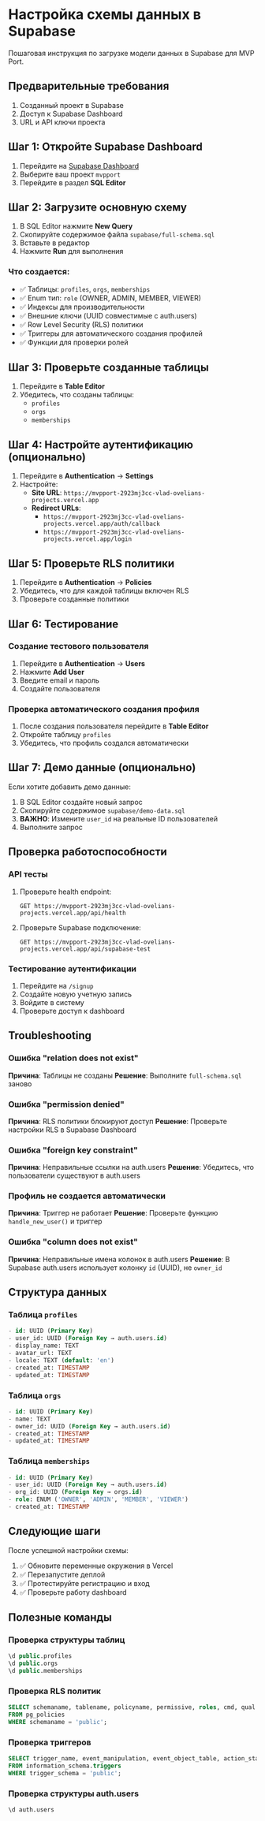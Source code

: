 # Настройка схемы данных в Supabase

Пошаговая инструкция по загрузке модели данных в Supabase для MVP Port.

## Предварительные требования

1. Созданный проект в Supabase
2. Доступ к Supabase Dashboard
3. URL и API ключи проекта

## Шаг 1: Откройте Supabase Dashboard

1. Перейдите на [Supabase Dashboard](https://supabase.com/dashboard)
2. Выберите ваш проект `mvpport`
3. Перейдите в раздел **SQL Editor**

## Шаг 2: Загрузите основную схему

1. В SQL Editor нажмите **New Query**
2. Скопируйте содержимое файла `supabase/full-schema.sql`
3. Вставьте в редактор
4. Нажмите **Run** для выполнения

### Что создается:

- ✅ Таблицы: `profiles`, `orgs`, `memberships`
- ✅ Enum тип: `role` (OWNER, ADMIN, MEMBER, VIEWER)
- ✅ Индексы для производительности
- ✅ Внешние ключи (UUID совместимые с auth.users)
- ✅ Row Level Security (RLS) политики
- ✅ Триггеры для автоматического создания профилей
- ✅ Функции для проверки ролей

## Шаг 3: Проверьте созданные таблицы

1. Перейдите в **Table Editor**
2. Убедитесь, что созданы таблицы:
   - `profiles`
   - `orgs`
   - `memberships`

## Шаг 4: Настройте аутентификацию (опционально)

1. Перейдите в **Authentication** → **Settings**
2. Настройте:
   - **Site URL**: `https://mvpport-2923mj3cc-vlad-ovelians-projects.vercel.app`
   - **Redirect URLs**:
     - `https://mvpport-2923mj3cc-vlad-ovelians-projects.vercel.app/auth/callback`
     - `https://mvpport-2923mj3cc-vlad-ovelians-projects.vercel.app/login`

## Шаг 5: Проверьте RLS политики

1. Перейдите в **Authentication** → **Policies**
2. Убедитесь, что для каждой таблицы включен RLS
3. Проверьте созданные политики

## Шаг 6: Тестирование

### Создание тестового пользователя

1. Перейдите в **Authentication** → **Users**
2. Нажмите **Add User**
3. Введите email и пароль
4. Создайте пользователя

### Проверка автоматического создания профиля

1. После создания пользователя перейдите в **Table Editor**
2. Откройте таблицу `profiles`
3. Убедитесь, что профиль создался автоматически

## Шаг 7: Демо данные (опционально)

Если хотите добавить демо данные:

1. В SQL Editor создайте новый запрос
2. Скопируйте содержимое `supabase/demo-data.sql`
3. **ВАЖНО**: Измените `user_id` на реальные ID пользователей
4. Выполните запрос

## Проверка работоспособности

### API тесты

1. Проверьте health endpoint:

   ```
   GET https://mvpport-2923mj3cc-vlad-ovelians-projects.vercel.app/api/health
   ```

2. Проверьте Supabase подключение:

   ```
   GET https://mvpport-2923mj3cc-vlad-ovelians-projects.vercel.app/api/supabase-test
   ```

### Тестирование аутентификации

1. Перейдите на `/signup`
2. Создайте новую учетную запись
3. Войдите в систему
4. Проверьте доступ к dashboard

## Troubleshooting

### Ошибка "relation does not exist"

**Причина**: Таблицы не созданы
**Решение**: Выполните `full-schema.sql` заново

### Ошибка "permission denied"

**Причина**: RLS политики блокируют доступ
**Решение**: Проверьте настройки RLS в Supabase Dashboard

### Ошибка "foreign key constraint"

**Причина**: Неправильные ссылки на auth.users
**Решение**: Убедитесь, что пользователи существуют в auth.users

### Профиль не создается автоматически

**Причина**: Триггер не работает
**Решение**: Проверьте функцию `handle_new_user()` и триггер

### Ошибка "column does not exist"

**Причина**: Неправильные имена колонок в auth.users
**Решение**: В Supabase auth.users использует колонку `id` (UUID), не `owner_id`

## Структура данных

### Таблица `profiles`

```sql
- id: UUID (Primary Key)
- user_id: UUID (Foreign Key → auth.users.id)
- display_name: TEXT
- avatar_url: TEXT
- locale: TEXT (default: 'en')
- created_at: TIMESTAMP
- updated_at: TIMESTAMP
```

### Таблица `orgs`

```sql
- id: UUID (Primary Key)
- name: TEXT
- owner_id: UUID (Foreign Key → auth.users.id)
- created_at: TIMESTAMP
- updated_at: TIMESTAMP
```

### Таблица `memberships`

```sql
- id: UUID (Primary Key)
- user_id: UUID (Foreign Key → auth.users.id)
- org_id: UUID (Foreign Key → orgs.id)
- role: ENUM ('OWNER', 'ADMIN', 'MEMBER', 'VIEWER')
- created_at: TIMESTAMP
```

## Следующие шаги

После успешной настройки схемы:

1. ✅ Обновите переменные окружения в Vercel
2. ✅ Перезапустите деплой
3. ✅ Протестируйте регистрацию и вход
4. ✅ Проверьте работу dashboard

## Полезные команды

### Проверка структуры таблиц

```sql
\d public.profiles
\d public.orgs
\d public.memberships
```

### Проверка RLS политик

```sql
SELECT schemaname, tablename, policyname, permissive, roles, cmd, qual
FROM pg_policies
WHERE schemaname = 'public';
```

### Проверка триггеров

```sql
SELECT trigger_name, event_manipulation, event_object_table, action_statement
FROM information_schema.triggers
WHERE trigger_schema = 'public';
```

### Проверка структуры auth.users

```sql
\d auth.users
```
